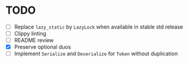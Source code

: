 # TODO

- [ ] Replace `lazy_static` by `LazyLock` when available in stable std release
- [ ] Clippy linting
- [ ] README review
- [x] Preserve optional duos
- [ ] Implement `Serialize` and `Deserialize` for `Token` without duplication
